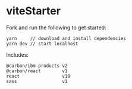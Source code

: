 # viteStarter

Fork and run the following to get started:

```
yarn     // download and install dependencies
yarn dev // start localhost
```

Includes:

```
@carbon/ibm-products v2
@carbon/react        v1
react                v18
sass                 v1
```
